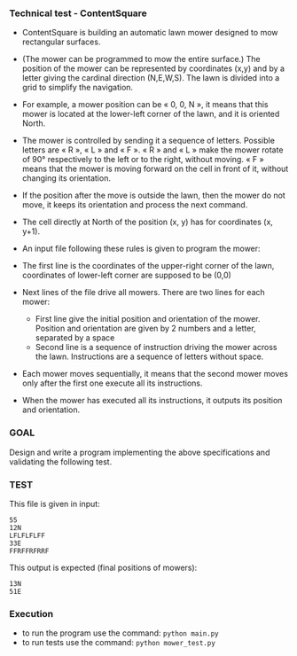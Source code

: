 
### Technical test - ContentSquare
* ContentSquare is building an automatic lawn mower designed to mow rectangular surfaces.
* (The mower can be programmed to mow the entire surface.)
The position of the mower can be represented by coordinates (x,y) and by a letter giving the cardinal direction (N,E,W,S). The lawn is divided into a grid to simplify the navigation.
* For example, a mower position can be « 0, 0, N », it means that this mower is located at the lower-left corner of the lawn, and it is oriented North.
* The mower is controlled by sending it a sequence of letters. Possible letters are « R », « L » and « F ». « R » and « L » make the mower rotate of 90° respectively to the left or to the right, without moving. « F » means that the mower is moving forward on the cell in front of it, without changing its orientation.
* If the position after the move is outside the lawn, then the mower do not move, it keeps its orientation and process the next command.
* The cell directly at North of the position (x, y) has for coordinates (x, y+1).

* An input file following these rules is given to program the mower:
* The first line is the coordinates of the upper-right corner of the lawn, coordinates of
lower-left corner are supposed to be (0,0)
* Next lines of the file drive all mowers. There are two lines for each mower:
  * First line give the initial position and orientation of the mower. Position and orientation are given by 2 numbers and a letter, separated by a space
  * Second line is a sequence of instruction driving the mower across the lawn. Instructions are a sequence of letters without space.

* Each mower moves sequentially, it means that the second mower moves only after the first one execute all its instructions.

* When the mower has executed all its instructions, it outputs its position and orientation.

### GOAL
Design and write a program implementing the above specifications and validating the following test.
### TEST
This file is given in input: 
```
55
12N
LFLFLFLFF
33E
FFRFFRFRRF
```
This output is expected (final positions of mowers): 
```
13N
51E
```


### Execution
* to run the program use the command:
```python main.py ```
* to run tests use the command:
``` python mower_test.py ```
